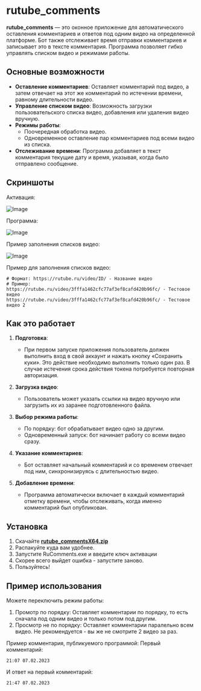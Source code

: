 # rutube_comments

**rutube_comments** — это оконное приложение для автоматического оставления комментариев и ответов под одним видео на определенной платформе. Бот также отслеживает время отправки комментариев и записывает это в тексте комментария. Программа позволяет гибко управлять списком видео и режимами работы.

## Основные возможности

- **Оставление комментариев**: Оставляет комментарий под видео, а затем отвечает на этот же комментарий по истечении времени, равному длительности видео.
- **Управление списком видео**: Возможность загрузки пользовательского списка видео, добавления или удаления видео вручную.
- **Режимы работы**:
  - Поочередная обработка видео.
  - Одновременное оставление пар комментариев под всеми видео из списка.
- **Отслеживание времени**: Программа добавляет в текст комментария текущие дату и время, указывая, когда было отправлено сообщение.
## Скриншоты
Активация:

![Image](https://github.com/user-attachments/assets/00317d75-e993-4f32-907f-a615e7362207)

Программа:

![Image](https://github.com/user-attachments/assets/c32acbc5-0edf-409d-a1dd-a2e843e86a85)

Пример заполнения списков видео:

![Image](https://github.com/user-attachments/assets/c5b68d2c-61ef-47a6-8e2c-3bd14e1ce487)

Пример для заполнения списков видео:
```
# Формат: https://rutube.ru/video/ID/ - Название видео
# Пример:
https://rutube.ru/video/3fffa1462cfc77af3ef8cafd420b96fc/ - Тестовое видео
https://rutube.ru/video/3fffa1462cfc77af3ef8cafd420b96fc/ - Тестовое видео 2
```


## Как это работает
1. **Подготовка**:
   - При первом запуске приложения пользователь должен выполнить вход в свой аккаунт и нажать кнопку «Сохранить куки». Это действие необходимо выполнить только один раз. В случае истечения срока действия токена потребуется повторная авторизация.
    
2. **Загрузка видео**:
   - Пользователь может указать ссылки на видео вручную или загрузить их из заранее подготовленного файла.
   
3. **Выбор режима работы**:
   - По порядку: бот обрабатывает видео одно за другим.
   - Одновременный запуск: бот начинает работу со всеми видео сразу.

4. **Указание комментариев**:
   - Бот оставляет начальный комментарий и со временем отвечает под ним, синхронизируясь с длительностью видео.

5. **Добавление времени**:
   - Программа автоматически включает в каждый комментарий отметку времени, чтобы отслеживать, когда именно комментарий был опубликован.

## Установка

1. Скачайте **[rutube_commentsX64.zip](https://github.com/Yambai/rutube_comments/releases/download/v0.0.1/rutube_commentsX64.zip)**
2. Распакуйте куда вам удобнее.
3. Запустите RuComments.exe и введите ключ активации
4. Скорее всего выйдет ошибка - запустите заново.
5. Пользуйтесь!

## Пример использования

Можете переключить режим работы:
  1. Промотр по порядку: Оставляет комментарии по порядку, то есть сначала под одним видео и только потом под другим.
  2. Просмотр не по порядку: Оставляет комментарии паралельно всем видео. Не рекомендуется - вы же не смотрите 2 видео за раз.
     
Пример комментария, публикуемого программой:
Первый комментарий:
```
21:07 07.02.2023
```
И ответ на первый комментарий:
```
21:47 07.02.2023
```
